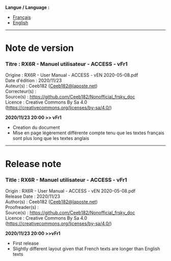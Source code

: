 **Langue / Language :**
- [Français](#FR)
- [English](#EN)

--------------------------------------------------------------------------------------

<a name="FR"></a>
# Note de version

### Titre : RX6R - Manuel utilisateur - ACCESS - vFr1  
Origine : RX6R - User Manual - ACCESS - vEN 2020-05-08.pdf  
Date d'édition : 2020/11/23  
Auteur(s) : Ceeb182 (Ceeb182@laposte.net)  
Correcteur(s) :   
Source(s) : https://github.com/Ceeb182/Nonofficial_frsky_doc  
Licence : Creative Commons By Sa 4.0 (https://creativecommons.org/licenses/by-sa/4.0/)  


**2020/11/23 20:00 >> vFr1**
- Creation du document
- Mise en page légèrement différente compte tenu que les textes français sont plus long que les textes anglais

--------------------------------------------------------------------------------------

<a name="EN"></a>
# Release note

### Title : RX6R - Manuel utilisateur - ACCESS - vFr1  
Origin : RX6R - User Manual - ACCESS - vEN 2020-05-08.pdf  
Release Date : 2020/11/23  
Author(s) : Ceeb182 (Ceeb182@laposte.net)  
Proofreader(s) :   
Source(s) : https://github.com/Ceeb182/Nonofficial_frsky_doc  
Licence : Creative Commons By Sa 4.0 (https://creativecommons.org/licenses/by-sa/4.0/)  


**2020/11/23 20:00 >>vFr1**
- First release
- Slightly different layout given that French texts are longer than English texts
